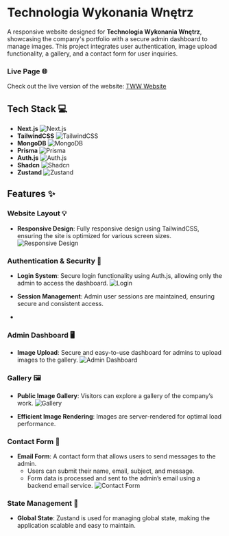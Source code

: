 # Technologia Wykonania Wnętrz

A responsive website designed for **Technologia Wykonania Wnętrz**, showcasing the company's portfolio with a secure admin dashboard to manage images. This project integrates user authentication, image upload functionality, a gallery, and a contact form for user inquiries.

### Live Page 🌐
Check out the live version of the website: [TWW Website](https://tww-nextjs.vercel.app/)

## Tech Stack 💻

- **Next.js** ![Next.js](https://img.shields.io/badge/-Next.js-black?logo=nextdotjs&logoColor=white)
- **TailwindCSS** ![TailwindCSS](https://img.shields.io/badge/TailwindCSS-06B6D4?logo=tailwindcss&logoColor=white)
- **MongoDB** ![MongoDB](https://img.shields.io/badge/MongoDB-47A248?logo=mongodb&logoColor=white)
- **Prisma** ![Prisma](https://img.shields.io/badge/Prisma-2D3748?logo=prisma&logoColor=white)
- **Auth.js** ![Auth.js](https://img.shields.io/badge/Auth.js-000000?logo=auth0&logoColor=white)
- **Shadcn** ![Shadcn](https://img.shields.io/badge/Shadcn-808080?logo=react&logoColor=white)
- **Zustand** ![Zustand](https://img.shields.io/badge/Zustand-4B92B1?logo=react&logoColor=white)

## Features ✨

### Website Layout 💡
- **Responsive Design**: Fully responsive design using TailwindCSS, ensuring the site is optimized for various screen sizes.
  ![Responsive Design](https://github.com/user-attachments/assets/2e0051af-2e10-4123-b0a4-8834b482a7a5)



### Authentication & Security 🔐
- **Login System**: Secure login functionality using Auth.js, allowing only the admin to access the dashboard.
  ![Login](https://github.com/user-attachments/assets/87a321f9-a182-4c4f-a8d7-f6191b151d65)

- **Session Management**: Admin user sessions are maintained, ensuring secure and consistent access.
- 
### Admin Dashboard 🖥️
- **Image Upload**: Secure and easy-to-use dashboard for admins to upload images to the gallery.
  ![Admin Dashboard](https://github.com/user-attachments/assets/e3d1f4cb-49b8-4b36-808f-a63a74c0a83c)


### Gallery 🖼️
- **Public Image Gallery**: Visitors can explore a gallery of the company’s work.
  ![Gallery](https://github.com/user-attachments/assets/ff20e9a2-902c-4de6-b694-970a18bce9b2)

- **Efficient Image Rendering**: Images are server-rendered for optimal load performance.

### Contact Form 📧
- **Email Form**: A contact form that allows users to send messages to the admin.
    - Users can submit their name, email, subject, and message.
    - Form data is processed and sent to the admin’s email using a backend email service.
      ![Contact Form](https://github.com/user-attachments/assets/6aafa169-ee32-4b26-a9d9-e4eeb02602d1)

### State Management 🧠
- **Global State**: Zustand is used for managing global state, making the application scalable and easy to maintain.


